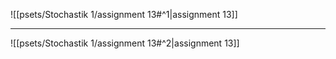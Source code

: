 ![[psets/Stochastik 1/assignment 13#^1|assignment 13]]

---

![[psets/Stochastik 1/assignment 13#^2|assignment 13]]
